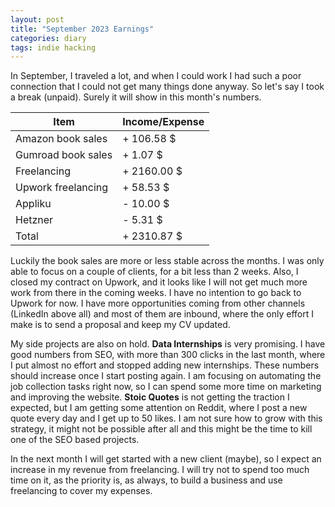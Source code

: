 ```yaml
---
layout: post
title: "September 2023 Earnings"
categories: diary
tags: indie hacking
---
```


In September, I traveled a lot, and when I could work I had such a poor connection that I could not get many things done anyway. So let's say I took a break (unpaid). Surely it will show in this month's numbers.

| Item               | Income/Expense |
| ------------------ | -------------- |
| Amazon book sales  | + 106.58 $     |
| Gumroad book sales | + 1.07 $       |
| Freelancing        | + 2160.00 $    |
| Upwork freelancing | + 58.53 $      |
| Appliku            | - 10.00 $      |
| Hetzner            | - 5.31 $       |
| Total              | + 2310.87 $    |

Luckily the book sales are more or less stable across the months. I was only able to focus on a couple of clients, for a bit less than 2 weeks. Also, I closed my contract on Upwork, and it looks like I will not get much more work from there in the coming weeks. I have no intention to go back to Upwork for now. I have more opportunities coming from other channels (LinkedIn above all) and most of them are inbound, where the only effort I make is to send a proposal and keep my CV updated.

My side projects are also on hold. **Data Internships** is very promising. I have good numbers from SEO, with more than 300 clicks in the last month, where I put almost no effort and stopped adding new internships. These numbers should increase once I start posting again. I am focusing on automating the job collection tasks right now, so I can spend some more time on marketing and improving the website.
**Stoic Quotes** is not getting the traction I expected, but I am getting some attention on Reddit, where I post a new quote every day and I get up to 50 likes. I am not sure how to grow with this strategy, it might not be possible after all and this might be the time to kill one of the SEO based projects.

In the next month I will get started with a new client (maybe), so I expect an increase in my revenue from freelancing. I will try not to spend too much time on it, as the priority is, as always, to build a business and use freelancing to cover my expenses.
